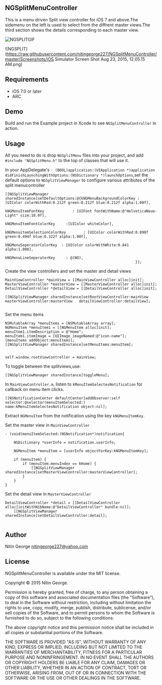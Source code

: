 ## NGSplitMenuController

This is a menu driven Split view controller for iOS 7 and above.The sidemenu on the left is used to select from the diffrent master views.The third section shows the details corresponding to each master view.

![NGSPLITGIF](https://raw.githubusercontent.com/nitingeorge227/NGSplitMenuController/master/Example/NGSplitMenuController/Assets/NGSplitMenu.gif)

![NGSPLIT](https://raw.githubusercontent.com/nitingeorge227/NGSplitMenuController/master/Screenshots/iOS Simulator Screen Shot Aug 23, 2015, 12.05.15 AM.png)

## Requirements

* iOS 7.0 or later
* ARC

## Demo

Build and run the Example project in Xcode to see `NGSplitMenuController` in action.

## Usage

All you need to do is drop `NGSplitMenu` files into your project, and add `#include "NGSplitMenu.h"` to the top of classes that will use it.

In your AppDelegate's `- (BOOL)application:(UIApplication *)application didFinishLaunchingWithOptions:(NSDictionary *)launchOptions`,set the default options to `NGSplitViewManager` to configure various attributes of the split menucontroller

`````````
[[NGSplitViewManager sharedInstance]setDefaultOptions:@{kNGMenuBackgroundColorKey : [UIColor colorWithRed:0.212f green:0.212f blue:0.212f alpha:1.00f],
                                                            kNGMenuItemFontKey             : [UIFont fontWithName:@"HelveticaNeue-Light" size:18.0f],
                                                            kNGMenuItemFontColorKey     :[UIColor whiteColor],
                                                            kNGMenuitemSelectionColorKey        : [UIColor colorWithRed:0.890f green:0.494f blue:0.322f alpha:1.00f],
                                                            kNGMenuSeperatorColorKey  : [UIColor colorWithWhite:0.841 alpha:1.000],
                                                            kNGMenuLineSeperatorKey     : @(NO),
                                                            }];
``````````````

Create the view controllers and set the master and detail views

``````
MainViewController *mainView = [[MainViewController alloc]init];
MasterViewController *masterView = [[MasterViewController alloc]init];
DetailViewController *detailView = [[DetailViewController alloc]init];
    
[[NGSplitViewManager sharedInstance]setRootViewController:mainView masterViewController:masterView   detailViewController:detailView];
    
``````
Set the menu items

`````````
NSMutableArray *menuItems = [NSMutableArray array];
NGMenuItem *menuItem1 = [[NGMenuItem alloc]init];
menuItem1.itemDescription = @"Home";
menuItem1.itemImage = [UIImage imageNamed:@"icon-name"];
[menuItems addObject:menuItem1];
[[NGSplitViewManager sharedInstance]setMenuItems:menuItem];
    
````````````

`````````
self.window.rootViewController = mainView;
``````````

To toggle between the splitviews,use:

```````
[[NGSplitViewManager sharedInstance]toggleMenu];
```````

In `MainViewController.m`, listen to `kMenuItemSelectesNotification` for callback on menu item clicks.

`````
[[NSNotificationCenter defaultCenter]addObserver:self selector:@selector(menuItemSelected:) name:kMenuItemSelectesNotification object:nil];
````````

Extract `NGMenuItem` from the notification using the key `kNGMenuItemKey`.

Set the master view in `MainViewController`

```````
- (void)menuItemSelected:(NSNotification*)notification{
    
    NSDictionary *userInfo = notification.userInfo;
    
    NGMenuItem *menuItem = [userInfo objectForKey:kNGMenuItemKey];
    
    if (menuItem) {
        if (menuItem.menuIndex == kHome) {
            [[NGSplitViewManager sharedInstance]setMasterViewController:masterViewController];
        }
    }
}
````````````
Set the detail view in `MasterViewController`

`````````
DetailViewController *detail = [[DetailViewController alloc]initWithNibName:@"DetailViewController" bundle:nil];
    [[NGSplitViewManager sharedInstance]setDetailViewController:detail];
    
``````````````


## Author

Nitin George nitingeorge227@yahoo.com

## License

NGSplitMenuController is available under the MIT license.

Copyright © 2015 Nitin George.

Permission is hereby granted, free of charge, to any person obtaining a copy of this software and associated documentation files (the "Software"), to deal in the Software without restriction, including without limitation the rights to use, copy, modify, merge, publish, distribute, sublicense, and/or sell copies of the Software, and to permit persons to whom the Software is furnished to do so, subject to the following conditions:

The above copyright notice and this permission notice shall be included in all copies or substantial portions of the Software.

THE SOFTWARE IS PROVIDED "AS IS", WITHOUT WARRANTY OF ANY KIND, EXPRESS OR IMPLIED, INCLUDING BUT NOT LIMITED TO THE WARRANTIES OF MERCHANTABILITY, FITNESS FOR A PARTICULAR PURPOSE AND NONINFRINGEMENT. IN NO EVENT SHALL THE AUTHORS OR COPYRIGHT HOLDERS BE LIABLE FOR ANY CLAIM, DAMAGES OR OTHER LIABILITY, WHETHER IN AN ACTION OF CONTRACT, TORT OR OTHERWISE, ARISING FROM, OUT OF OR IN CONNECTION WITH THE SOFTWARE OR THE USE OR OTHER DEALINGS IN THE SOFTWARE.
